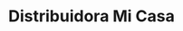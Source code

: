 ---
title: "Distribuidora Mi Casa"
url: /ciudad-guayana-puerto-ordaz/distribuidora-mi-casa/
shop: Großhandel
---